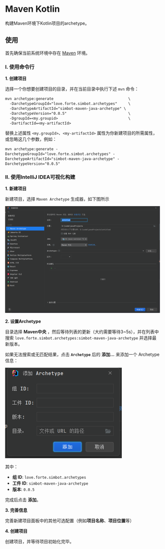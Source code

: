 # Maven Kotlin

构建Maven环境下Kotlin项目的archetype。

## 使用

首先确保当前系统环境中存在 [Maven](https://maven.apache.org/) 环境。

### Ⅰ. 使用命令行

**1. 创建项目**

选择一个你想要创建项目的目录，并在当前目录中执行下述 `mvn` 命令：

```shell
mvn archetype:generate                                  \
  -DarchetypeGroupId="love.forte.simbot.archetypes"     \
  -DarchetypeArtifactId="simbot-maven-java-archetype" \
  -DarchetypeVersion="0.0.5"                            \
  -DgroupId=<my.groupid>                                \
  -DartifactId=<my-artifactId>
```

替换上述属性 `<my.groupId>`、`<my-artifactId>` 属性为你新建项目的所需属性，或忽略这几个参数，例如：

```shell
mvn archetype:generate -DarchetypeGroupId="love.forte.simbot.archetypes" -DarchetypeArtifactId="simbot-maven-java-archetype" -DarchetypeVersion="0.0.5"
```


### Ⅱ. 使用IntelliJ IDEA可视化构建

**1. 新建项目**

新建项目，选择 `Maven Archetype` 生成器，如下图所示

![create-project.png](../.simbot/readmeAssets/maven-kotlin/create-project.png)

**2. 设置Archetype**

目录选择 **Maven中央** ，然后等待列表的更新（大约需要等待3~5s），并在列表中搜索 `love.forte.simbot.archetypes:simbot-maven-java-archetype` 并选择最新版本。

如果无法搜索或无匹配结果，点击 **`Archetype`** 后的 **添加...** 来添加一个 Archetype 信息：

![add-archetype.png](../.simbot/readmeAssets/maven-kotlin/add-archetype.png)

其中：

- **组 ID**: `love.forte.simbot.archetypes`
- **工件 ID**: `simbot-maven-java-archetype`
- **版本**: `0.0.5`

完成后点击 **添加**。


**3. 完善信息**

完善新建项目面板中的其他可选配置（例如**项目名称**、**项目位置**等）

**4. 创建项目**

创建项目，并等待项目初始化完毕。